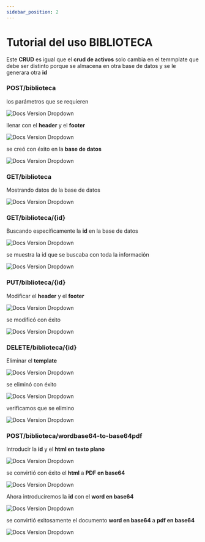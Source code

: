 ```yaml
---
sidebar_position: 2
---
```


# Tutorial del uso BIBLIOTECA

Este **CRUD** es igual que el **crud de activos** solo cambia en el temmplate que debe ser distinto porque se almacena en otra base de datos y se le generara otra **id**
### POST/biblioteca
los parámetros que se requieren

![Docs Version Dropdown](./img/img21.png)

llenar con el **header** y el **footer**

![Docs Version Dropdown](./img/img22.png)

se creó con éxito en la **base de datos**

![Docs Version Dropdown](./img/img23.png)

### GET/biblioteca
Mostrando datos de la base de datos

![Docs Version Dropdown](./img/img24.png)

### GET/biblioteca/{id}
Buscando específicamente la **id** en la base de datos

![Docs Version Dropdown](./img/img25.png)

se muestra la id que se buscaba con toda la información

![Docs Version Dropdown](./img/img26.png)

### PUT/biblioteca/{id}
Modificar el **header** y el **footer**

![Docs Version Dropdown](./img/img27.png)

se modificó con éxito

![Docs Version Dropdown](./img/img28.png)

### DELETE/biblioteca/{id}
Eliminar el **template**

![Docs Version Dropdown](./img/img29.png)

se eliminó con éxito

![Docs Version Dropdown](./img/img30.png)

verificamos que se elimino

![Docs Version Dropdown](./img/img31.png)

### POST/biblioteca/wordbase64-to-base64pdf
Introducir la **id** y el **html en texto plano**

![Docs Version Dropdown](./img/img32.png)

se convirtió con éxito el **html** a **PDF en base64**

![Docs Version Dropdown](./img/img33.png)

Ahora introduciremos la **id** con el **word en base64**

![Docs Version Dropdown](./img/img34.png)

se convirtió exitosamente el documento **word en base64** a **pdf en base64**

![Docs Version Dropdown](./img/img35.png)
